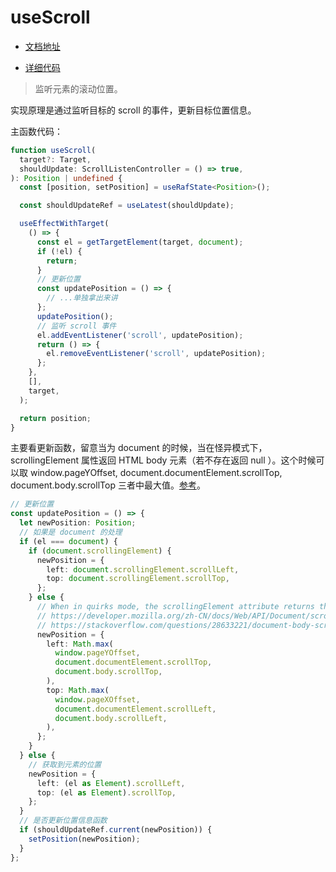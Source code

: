 # useScroll

- [文档地址](https://ahooks.js.org/zh-CN/hooks/use-scroll)

- [详细代码](https://github.com/GpingFeng/hooks/blob/guangping%2Fread-code/packages/hooks/src/useScroll/index.ts)

> 监听元素的滚动位置。

实现原理是通过监听目标的 scroll 的事件，更新目标位置信息。

主函数代码：

```ts
function useScroll(
  target?: Target,
  shouldUpdate: ScrollListenController = () => true,
): Position | undefined {
  const [position, setPosition] = useRafState<Position>();

  const shouldUpdateRef = useLatest(shouldUpdate);

  useEffectWithTarget(
    () => {
      const el = getTargetElement(target, document);
      if (!el) {
        return;
      }
      // 更新位置
      const updatePosition = () => {
        // ...单独拿出来讲
      };
      updatePosition();
      // 监听 scroll 事件
      el.addEventListener('scroll', updatePosition);
      return () => {
        el.removeEventListener('scroll', updatePosition);
      };
    },
    [],
    target,
  );

  return position;
}
```

主要看更新函数，留意当为 document 的时候，当在怪异模式下， scrollingElement 属性返回 HTML body 元素（若不存在返回 null ）。这个时候可以取 window.pageYOffset, document.documentElement.scrollTop, document.body.scrollTop 三者中最大值。[参考](https://stackoverflow.com/questions/28633221/document-body-scrolltop-firefox-returns-0-only-js)。

```ts
// 更新位置
const updatePosition = () => {
  let newPosition: Position;
  // 如果是 document 的处理
  if (el === document) {
    if (document.scrollingElement) {
      newPosition = {
        left: document.scrollingElement.scrollLeft,
        top: document.scrollingElement.scrollTop,
      };
    } else {
      // When in quirks mode, the scrollingElement attribute returns the HTML body element if it exists and is potentially scrollable, otherwise it returns null.
      // https://developer.mozilla.org/zh-CN/docs/Web/API/Document/scrollingElement
      // https://stackoverflow.com/questions/28633221/document-body-scrolltop-firefox-returns-0-only-js
      newPosition = {
        left: Math.max(
          window.pageYOffset,
          document.documentElement.scrollTop,
          document.body.scrollTop,
        ),
        top: Math.max(
          window.pageXOffset,
          document.documentElement.scrollLeft,
          document.body.scrollLeft,
        ),
      };
    }
  } else {
    // 获取到元素的位置
    newPosition = {
      left: (el as Element).scrollLeft,
      top: (el as Element).scrollTop,
    };
  }
  // 是否更新位置信息函数
  if (shouldUpdateRef.current(newPosition)) {
    setPosition(newPosition);
  }
};
```
